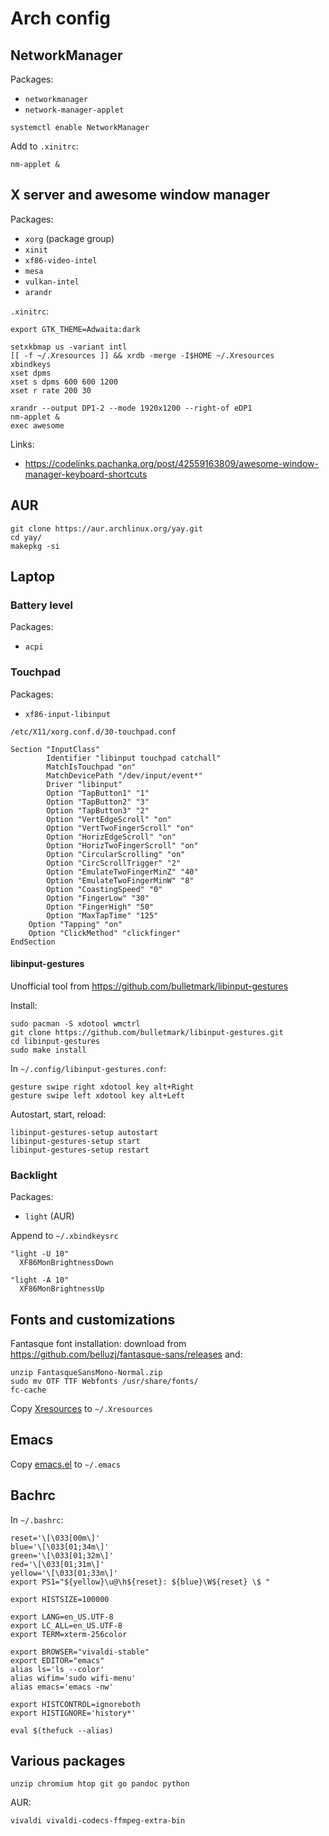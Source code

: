 # Arch config

## NetworkManager

Packages:

- `networkmanager`
- `network-manager-applet`

```
systemctl enable NetworkManager
```

Add to `.xinitrc`:

```
nm-applet &
```

## X server and awesome window manager

Packages:

- `xorg` (package group)
- `xinit`
- `xf86-video-intel`
- `mesa`
- `vulkan-intel`
- `arandr`

`.xinitrc`:

```
export GTK_THEME=Adwaita:dark

setxkbmap us -variant intl
[[ -f ~/.Xresources ]] && xrdb -merge -I$HOME ~/.Xresources
xbindkeys
xset dpms
xset s dpms 600 600 1200
xset r rate 200 30

xrandr --output DP1-2 --mode 1920x1200 --right-of eDP1
nm-applet &
exec awesome
```

Links:

- https://codelinks.pachanka.org/post/42559163809/awesome-window-manager-keyboard-shortcuts

## AUR

```
git clone https://aur.archlinux.org/yay.git
cd yay/
makepkg -si
```

## Laptop

### Battery level

Packages:

- `acpi`

### Touchpad

Packages:

- `xf86-input-libinput`

`/etc/X11/xorg.conf.d/30-touchpad.conf`

```
Section "InputClass"
        Identifier "libinput touchpad catchall"
        MatchIsTouchpad "on"
        MatchDevicePath "/dev/input/event*"
        Driver "libinput"
        Option "TapButton1" "1"
        Option "TapButton2" "3"
        Option "TapButton3" "2"
        Option "VertEdgeScroll" "on"
        Option "VertTwoFingerScroll" "on"
        Option "HorizEdgeScroll" "on"
        Option "HorizTwoFingerScroll" "on"
        Option "CircularScrolling" "on"
        Option "CircScrollTrigger" "2"
        Option "EmulateTwoFingerMinZ" "40"
        Option "EmulateTwoFingerMinW" "8"
        Option "CoastingSpeed" "0"
        Option "FingerLow" "30"
        Option "FingerHigh" "50"
        Option "MaxTapTime" "125"
	Option "Tapping" "on"
	Option "ClickMethod" "clickfinger"
EndSection
```

#### libinput-gestures

Unofficial tool from https://github.com/bulletmark/libinput-gestures

Install:

```
sudo pacman -S xdotool wmctrl
git clone https://github.com/bulletmark/libinput-gestures.git
cd libinput-gestures
sudo make install
```

In `~/.config/libinput-gestures.conf`:

```
gesture swipe right xdotool key alt+Right
gesture swipe left xdotool key alt+Left
```

Autostart, start, reload:

```
libinput-gestures-setup autostart
libinput-gestures-setup start
libinput-gestures-setup restart
```

### Backlight

Packages:

- `light` (AUR)

Append to `~/.xbindkeysrc`

```
"light -U 10"
  XF86MonBrightnessDown

"light -A 10"
  XF86MonBrightnessUp
```

## Fonts and customizations

Fantasque font installation: download from https://github.com/belluzj/fantasque-sans/releases and:

```
unzip FantasqueSansMono-Normal.zip
sudo mv OTF TTF Webfonts /usr/share/fonts/
fc-cache
```

Copy [Xresources](Xresources) to `~/.Xresources`

## Emacs

Copy [emacs.el](emacs.el) to `~/.emacs`

## Bachrc

In `~/.bashrc`:

```
reset='\[\033[00m\]'
blue='\[\033[01;34m\]'
green='\[\033[01;32m\]'
red='\[\033[01;31m\]'
yellow='\[\033[01;33m\]'
export PS1="${yellow}\u@\h${reset}: ${blue}\W${reset} \$ "

export HISTSIZE=100000

export LANG=en_US.UTF-8
export LC_ALL=en_US.UTF-8
export TERM=xterm-256color

export BROWSER="vivaldi-stable"
export EDITOR="emacs"
alias ls='ls --color'
alias wifim='sudo wifi-menu'
alias emacs='emacs -nw'

export HISTCONTROL=ignoreboth
export HISTIGNORE='history*'

eval $(thefuck --alias)
```

## Various packages

```
unzip chromium htop git go pandoc python
```

AUR:

```
vivaldi vivaldi-codecs-ffmpeg-extra-bin
```
